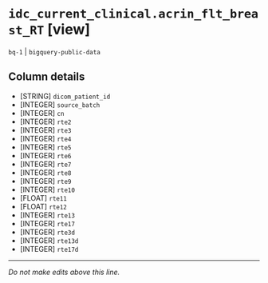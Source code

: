 # `idc_current_clinical.acrin_flt_breast_RT` [view]
`bq-1` | `bigquery-public-data`

## Column details
* [STRING]    `dicom_patient_id`
* [INTEGER]   `source_batch`
* [INTEGER]   `cn`
* [INTEGER]   `rte2`
* [INTEGER]   `rte3`
* [INTEGER]   `rte4`
* [INTEGER]   `rte5`
* [INTEGER]   `rte6`
* [INTEGER]   `rte7`
* [INTEGER]   `rte8`
* [INTEGER]   `rte9`
* [INTEGER]   `rte10`
* [FLOAT]     `rte11`
* [FLOAT]     `rte12`
* [INTEGER]   `rte13`
* [INTEGER]   `rte17`
* [INTEGER]   `rte3d`
* [INTEGER]   `rte13d`
* [INTEGER]   `rte17d`

-------------------------------------------------------------------------------
*Do not make edits above this line.*
